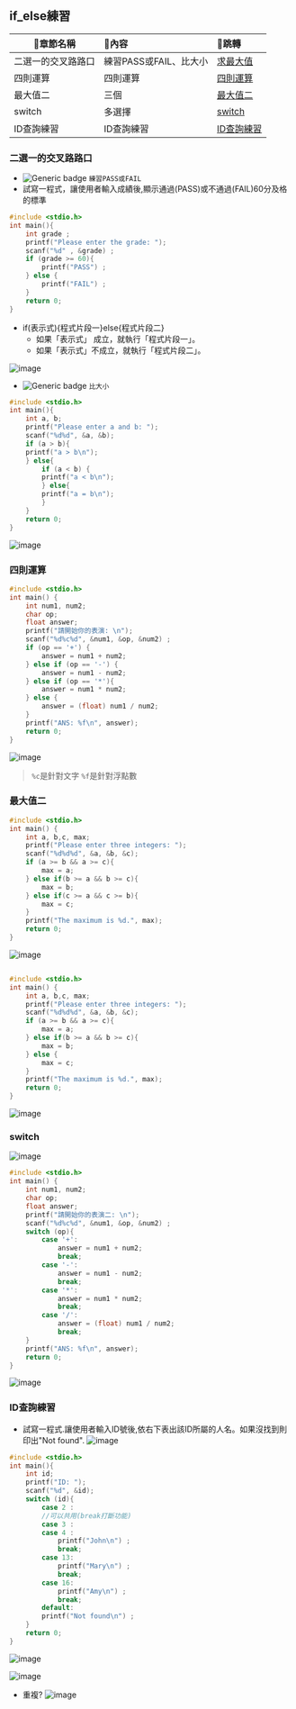## if_else練習

| 🍊章節名稱  | 🍎內容 |🐇跳轉 |
| ------------- |:-------------|:-------------|
| 二選一的交叉路路口   | 練習PASS或FAIL、比大小 | [求最大值](#求最大值 )    |
| 四則運算   | 四則運算| [四則運算](#四則運算 )    |
| 最大值二   | 三個 | [最大值二](#最大值二 )    |
| switch  | 多選擇 | [switch](#switch )    |
|ID查詢練習|ID查詢練習|[ID查詢練習](#ID查詢練習)|
### 二選一的交叉路路口
* ![Generic badge](https://badgen.net/badge/_/_?style=flat&logo=#7A1FA2.svg) `練習PASS或FAIL`
* 試寫一程式，讓使用者輸入成績後,顯示通過(PASS)或不通過(FAIL)60分及格的標準

```c
#include <stdio.h>
int main(){
    int grade ;
    printf("Please enter the grade: ");
    scanf("%d" , &grade) ;
    if (grade >= 60){
        printf("PASS") ;
    } else {
        printf("FAIL") ;
    }
    return 0;
}
```

* if(表示式){程式片段一}else{程式片段二}
  * 如果「表示式」 成立，就執行「程式片段一」。
  * 如果「表示式」不成立，就執行「程式片段二」。

![image](https://github.com/XiangYun2582/tools/assets/110577553/66e988b2-986e-47fd-93cb-719b7815a712)


* ![Generic badge](https://badgen.net/badge/_/_?style=flat&logo=#7A1FA2.svg) `比大小`


```c
#include <stdio.h>
int main(){
    int a, b;
    printf("Please enter a and b: ");
    scanf("%d%d", &a, &b);
    if (a > b){
    printf("a > b\n");
    } else{
        if (a < b) {
        printf("a < b\n");
        } else{
        printf("a = b\n");
        }
    }
    return 0;
}
```

![image](https://github.com/XiangYun2582/tools/assets/110577553/80acefb1-77b7-404b-99e0-8e35b244b2cb)

### 四則運算
```c
#include <stdio.h>
int main() {
    int num1, num2;
    char op;
    float answer;
    printf("請開始你的表演: \n");
    scanf("%d%c%d", &num1, &op, &num2) ;
    if (op == '+') {
        answer = num1 + num2;
    } else if (op == '-') {
        answer = num1 - num2;
    } else if (op == '*'){
        answer = num1 * num2;
    } else {
        answer = (float) num1 / num2;
    }
    printf("ANS: %f\n", answer);
    return 0;
}
```

![image](https://github.com/XiangYun2582/tools/assets/110577553/1bb885b8-2277-469d-b59a-9e4d135b0860)

> `%c`是針對文字
> `%f`是針對浮點數

### 最大值二
```c
#include <stdio.h>
int main() {
    int a, b,c, max;
    printf("Please enter three integers: ");
    scanf("%d%d%d", &a, &b, &c);
    if (a >= b && a >= c){
        max = a;
    } else if(b >= a && b >= c){
        max = b;
    } else if(c >= a && c >= b){
        max = c;
    }
    printf("The maximum is %d.", max);
    return 0;
}
```

![image](https://github.com/XiangYun2582/tools/assets/110577553/ba9174c6-6b38-4077-89e3-db3d219e3124)

```c

#include <stdio.h>
int main() {
    int a, b,c, max;
    printf("Please enter three integers: ");
    scanf("%d%d%d", &a, &b, &c);
    if (a >= b && a >= c){
        max = a;
    } else if(b >= a && b >= c){
        max = b;
    } else {
        max = c;
    }
    printf("The maximum is %d.", max);
    return 0;
}

```

![image](https://github.com/XiangYun2582/tools/assets/110577553/93c1f469-be2d-498a-bf46-102e47885fde)

### switch

![image](https://github.com/XiangYun2582/tools/assets/110577553/d616ccf1-3d15-472b-879b-5215bdd92f84)

```c
#include <stdio.h>
int main() {
    int num1, num2;
    char op;
    float answer;
    printf("請開始你的表演二: \n");
    scanf("%d%c%d", &num1, &op, &num2) ;
    switch (op){
        case '+':
            answer = num1 + num2;
            break;
        case '-':
            answer = num1 - num2;
            break;
        case '*':
            answer = num1 * num2;
            break;
        case '/':
            answer = (float) num1 / num2;
            break;
    }
    printf("ANS: %f\n", answer);
    return 0;
}
```

![image](https://github.com/XiangYun2582/tools/assets/110577553/035ce7f1-7edb-4594-8915-1d46a03b599e)

### ID查詢練習
* 試寫一程式.讓使用者輸入ID號後,依右下表出該ID所屬的人名。如果沒找到則印出"Not found".
![image](https://github.com/XiangYun2582/tools/assets/110577553/f6edf892-f6b1-438b-a8d4-b5d4692c4be1)

```c
#include <stdio.h>
int main(){
    int id;
    printf("ID: ");
    scanf("%d", &id);
    switch (id){
        case 2 :
        //可以共用(break打斷功能)
        case 3 :
        case 4 :
            printf("John\n") ;
            break;
        case 13:
            printf("Mary\n") ;
            break;
        case 16:
            printf("Amy\n") ;
            break;
        default:
        printf("Not found\n") ;
    }
    return 0;
}
```

![image](https://github.com/XiangYun2582/tools/assets/110577553/2951fa19-59e4-47b3-9234-c16e3a234352)

![image](https://github.com/XiangYun2582/tools/assets/110577553/1860b7bd-da5b-4cd1-9fb8-1ef96ebd4616)

* 重複?
![image](https://github.com/XiangYun2582/tools/assets/110577553/9745611a-4fee-4c79-8d4a-0e9771a1ab7a)
